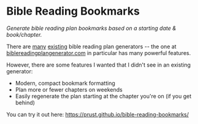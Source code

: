 # Bible Reading Bookmarks

*Generate bible reading plan bookmarks based on a starting date &amp; book/chapter.*

There are <a href="http://thebibleteam.com/PlanMaker.asp">many</a> <a href="http://khornberg.github.io/bible-reading-planner/">existing</a> bible reading plan generators -- 
    the one at <a href="https://www.biblereadingplangenerator.com/">biblereadingplangenerator.com</a> in particular has many powerful features.

However, there are some features I wanted that I didn't see in an existing generator:
* Modern, compact bookmark formatting
* Plan more or fewer chapters on weekends
* Easily regenerate the plan starting at the chapter you're on (if you get behind)

You can try it out here: https://prust.github.io/bible-reading-bookmarks/
